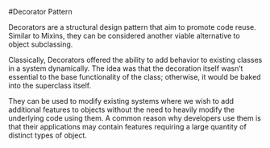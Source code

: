 #Decorator Pattern

Decorators are a structural design pattern that aim to promote code reuse. Similar to Mixins, they can be considered another viable alternative to object subclassing.

Classically, Decorators offered the ability to add behavior to existing classes in a system dynamically. The idea was that the decoration itself wasn’t essential to the base functionality of the class; otherwise, it would be baked into the superclass itself.

They can be used to modify existing systems where we wish to add additional features to objects without the need to heavily modify the underlying code using them. A common reason why developers use them is that their applications may contain features requiring a large quantity of distinct types of object.
